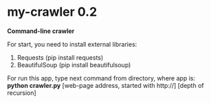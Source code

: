 my-crawler 0.2
==========

<b>Command-line crawler</b>

For start, you need to install external libraries:

1. Requests (pip install requests)
2. BeautifulSoup (pip install beautifulsoup)

For run this app, type next command from directory, where app is: <br>
<b>python crawler.py</b> [web-page address, started with http://] [depth of recursion]
